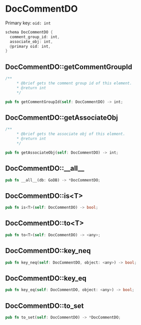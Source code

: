 # DocCommentDO

Primary key: `oid: int`

```rust
schema DocCommentDO {
  comment_group_id: int,
  associate_obj: int,
  @primary oid: int,
}
```
## DocCommentDO::getCommentGroupId

```rust
/**
     * @brief gets the comment group id of this element.
     * @return int
     */
```
```rust
pub fn getCommentGroupId(self: DocCommentDO) -> int;
```
## DocCommentDO::getAssociateObj

```rust
/**
     * @brief gets the associate obj of this element.
     * @return int
     */
```
```rust
pub fn getAssociateObj(self: DocCommentDO) -> int;
```
## DocCommentDO::\_\_all\_\_

```rust
pub fn __all__(db: GoDB) -> *DocCommentDO;
```
## DocCommentDO::is\<T\>

```rust
pub fn is<T>(self: DocCommentDO) -> bool;
```
## DocCommentDO::to\<T\>

```rust
pub fn to<T>(self: DocCommentDO) -> <any>;
```
## DocCommentDO::key\_neq

```rust
pub fn key_neq(self: DocCommentDO, object: <any>) -> bool;
```
## DocCommentDO::key\_eq

```rust
pub fn key_eq(self: DocCommentDO, object: <any>) -> bool;
```
## DocCommentDO::to\_set

```rust
pub fn to_set(self: DocCommentDO) -> *DocCommentDO;
```
